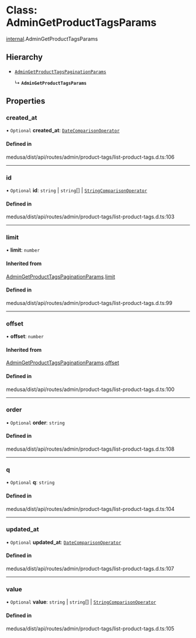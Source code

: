 # Class: AdminGetProductTagsParams

[internal](../modules/internal-14.md).AdminGetProductTagsParams

## Hierarchy

- [`AdminGetProductTagsPaginationParams`](internal-14.AdminGetProductTagsPaginationParams.md)

  ↳ **`AdminGetProductTagsParams`**

## Properties

### created\_at

• `Optional` **created\_at**: [`DateComparisonOperator`](internal-2.DateComparisonOperator.md)

#### Defined in

medusa/dist/api/routes/admin/product-tags/list-product-tags.d.ts:106

___

### id

• `Optional` **id**: `string` \| `string`[] \| [`StringComparisonOperator`](internal-4.StringComparisonOperator.md)

#### Defined in

medusa/dist/api/routes/admin/product-tags/list-product-tags.d.ts:103

___

### limit

• **limit**: `number`

#### Inherited from

[AdminGetProductTagsPaginationParams](internal-14.AdminGetProductTagsPaginationParams.md).[limit](internal-14.AdminGetProductTagsPaginationParams.md#limit)

#### Defined in

medusa/dist/api/routes/admin/product-tags/list-product-tags.d.ts:99

___

### offset

• **offset**: `number`

#### Inherited from

[AdminGetProductTagsPaginationParams](internal-14.AdminGetProductTagsPaginationParams.md).[offset](internal-14.AdminGetProductTagsPaginationParams.md#offset)

#### Defined in

medusa/dist/api/routes/admin/product-tags/list-product-tags.d.ts:100

___

### order

• `Optional` **order**: `string`

#### Defined in

medusa/dist/api/routes/admin/product-tags/list-product-tags.d.ts:108

___

### q

• `Optional` **q**: `string`

#### Defined in

medusa/dist/api/routes/admin/product-tags/list-product-tags.d.ts:104

___

### updated\_at

• `Optional` **updated\_at**: [`DateComparisonOperator`](internal-2.DateComparisonOperator.md)

#### Defined in

medusa/dist/api/routes/admin/product-tags/list-product-tags.d.ts:107

___

### value

• `Optional` **value**: `string` \| `string`[] \| [`StringComparisonOperator`](internal-4.StringComparisonOperator.md)

#### Defined in

medusa/dist/api/routes/admin/product-tags/list-product-tags.d.ts:105
